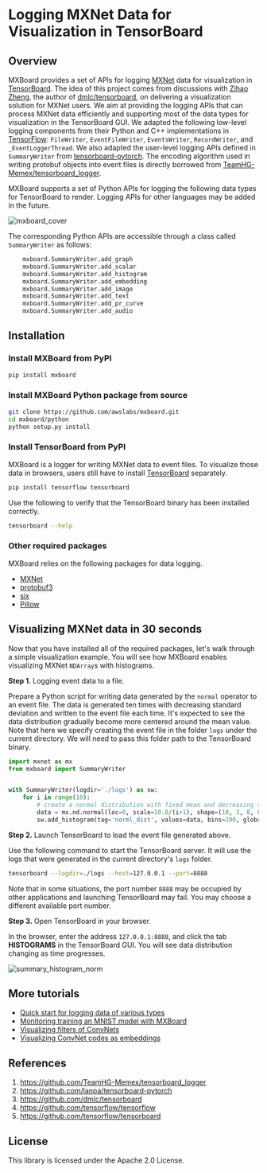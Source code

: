 # Logging MXNet Data for Visualization in TensorBoard


## Overview

MXBoard provides a set of APIs for logging
[MXNet](http://mxnet.incubator.apache.org/) data for visualization in
[TensorBoard](https://www.tensorflow.org/programmers_guide/summaries_and_tensorboard).
The idea of this project comes from discussions with [Zihao Zheng](https://github.com/zihaolucky),
the author of
[dmlc/tensorboard](https://github.com/dmlc/tensorboard),
on delivering a visualization solution for MXNet users.
We aim at providing the logging APIs that can process MXNet data efficiently
and supporting most of the data types for visualization in the TensorBoard GUI.
We adapted the following low-level logging components from their Python and C++
implementations in [TensorFlow](https://github.com/tensorflow/tensorflow): `FileWriter`, `EventFileWriter`,
`EventsWriter`, `RecordWriter`,
and `_EventLoggerThread`. We also adapted the user-level logging APIs defined in `SummaryWriter` from
[tensorboard-pytorch](https://github.com/lanpa/tensorboard-pytorch).
The encoding algorithm used in writing protobuf objects into event files
is directly borrowed from
[TeamHG-Memex/tensorboard_logger](https://github.com/TeamHG-Memex/tensorboard_logger).

MXBoard supports a set of Python APIs for logging the following data types
for TensorBoard to render. Logging APIs for other languages may be added in the future.

![mxboard_cover](https://github.com/dmlc/web-data/blob/master/mxnet/tensorboard/mxboard_cover.png)

The corresponding Python APIs are accessible through a class called `SummaryWriter` as follows:

```python
    mxboard.SummaryWriter.add_graph
    mxboard.SummaryWriter.add_scalar
    mxboard.SummaryWriter.add_histogram
    mxboard.SummaryWriter.add_embedding
    mxboard.SummaryWriter.add_image
    mxboard.SummaryWriter.add_text
    mxboard.SummaryWriter.add_pr_curve
    mxboard.SummaryWriter.add_audio
```


## Installation

### Install MXBoard from PyPI

```bash
pip install mxboard
```

### Install MXBoard Python package from source

```bash
git clone https://github.com/awslabs/mxboard.git
cd mxboard/python
python setup.py install
```


### Install TensorBoard from PyPI
MXBoard is a logger for writing MXNet data to event files.
To visualize those data in browsers, users still have to install
[TensorBoard](https://www.tensorflow.org/versions/r1.1/get_started/summaries_and_tensorboard)
separately.

```bash
pip install tensorflow tensorboard
```

Use the following to verify that the TensorBoard binary has been installed correctly.

```bash
tensorboard --help
```


### Other required packages
MXBoard relies on the following packages for data logging.
- [MXNet](https://pypi.python.org/pypi/mxnet)
- [protobuf3](https://pypi.python.org/pypi/protobuf)
- [six](https://pypi.python.org/pypi/six)
- [Pillow](https://pypi.python.org/pypi/Pillow)


## Visualizing MXNet data in 30 seconds
Now that you have installed all of the required packages, let's walk through a simple visualization example. You will see how
MXBoard enables visualizing MXNet `NDArray`s with histograms.

**Step 1.** Logging event data to a file.

Prepare a Python script for writing data generated by the `normal` operator to an event file.
The data is generated ten times with decreasing standard deviation and written to the event
file each time. It's expected to see the data distribution gradually become more centered around
the mean value. Note that here we specify creating the event file in the folder `logs`
under the current directory. We will need to pass this folder path to the TensorBoard binary.
```python
import mxnet as mx
from mxboard import SummaryWriter


with SummaryWriter(logdir='./logs') as sw:
    for i in range(10):
        # create a normal distribution with fixed mean and decreasing std
        data = mx.nd.normal(loc=0, scale=10.0/(i+1), shape=(10, 3, 8, 8))
        sw.add_histogram(tag='norml_dist', values=data, bins=200, global_step=i)
```

**Step 2.** Launch TensorBoard to load the event file generated above.

Use the following command to start the TensorBoard server. It will use the logs that were generated in the current directory's `logs` folder.
```bash
tensorboard --logdir=./logs --host=127.0.0.1 --port=8888
```
Note that in some situations,
the port number `8888` may be occupied by other applications and launching TensorBoard
may fail. You may choose a different available port number.

**Step 3.** Open TensorBoard in your browser.

In the browser, enter the address `127.0.0.1:8888`, and click the tab **HISTOGRAMS**
in the TensorBoard GUI. You will see data distribution changing as time progresses.

![summary_histogram_norm](https://github.com/dmlc/web-data/blob/master/mxnet/tensorboard/doc/summary_histogram_norm.png)

## More tutorials
- [Quick start for logging data of various types](https://github.com/awslabs/mxboard/blob/master/demo.md)
- [Monitoring training an MNIST model with MXBoard](https://github.com/awslabs/mxboard/blob/master/examples/mnist)
- [Visualizing filters of ConvNets](https://github.com/reminisce/mxboard-demo#visualizing-filters-of-convnets)
- [Visualizing ConvNet codes as embeddings](https://github.com/reminisce/mxboard-demo#visualizing-convnet-codes-as-embeddings)

## References
1. https://github.com/TeamHG-Memex/tensorboard_logger
2. https://github.com/lanpa/tensorboard-pytorch
3. https://github.com/dmlc/tensorboard
4. https://github.com/tensorflow/tensorflow
5. https://github.com/tensorflow/tensorboard

## License
This library is licensed under the Apache 2.0 License.
